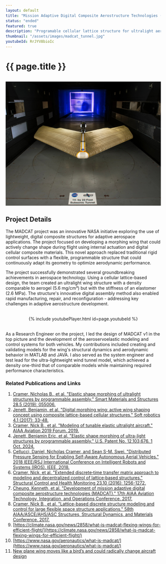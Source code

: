 ```yaml
---
layout: default
title: "Mission Adaptive Digital Composite Aerostructure Technologies (MADCAT)"
status: "ended"
featured: true
description: "Programable cellular lattice structure for ultralight aeroelastic structures"
thumbnail: "/assets/images/madcat_tunnel.jpg"
youtubeId: RrJYV8bioIc
---
```


<h1 class="project-title">{{ page.title }}</h1>

<div style="text-align: center; margin: 2rem 0;">
    <img src="/assets/images/madcat_tunnel.jpg" alt="MADCAT" title="MADCAT v1" style="max-width: 100%; height: auto; display: block; margin: 0 auto;">
</div>

## Project Details

The MADCAT project was an innovative NASA initiative exploring the use of lightweight, digital composite structures for adaptive aerospace applications. The project focused on developing a morphing wing that could actively change shape during flight using internal actuation and digital cellular composite materials. This novel approach replaced traditional rigid control surfaces with a flexible, programmable structure that could continuously adapt its geometry to optimize aerodynamic performance.

The project successfully demonstrated several groundbreaking achievements in aerospace technology. Using a cellular lattice-based design, the team created an ultralight wing structure with a density comparable to aerogel (5.6 mg/cm³) but with the stiffness of an elastomer (2.6 MPa). The structure's innovative digital assembly method also enabled rapid manufacturing, repair, and reconfiguration - addressing key challenges in adaptive aerostructure development.

<div style="text-align: center; margin: 2rem 0;">
    {% include youtubePlayer.html id=page.youtubeId %}
</div>

As a Research Engineer on the project, I led the design of MADCAT v1 in the top picture and the development of the aeroservoelastic modeling and control systems for both vehicles. My contributions included creating and validating models for the wing's structural dynamics and aerodynamic behavior in MATLAB and JAVA. I also served as the system engineer and test lead for the ultra-lightweight wind tunnel model, which achieved a density one-third that of comparable models while maintaining required performance characteristics.

### Related Publications and Links
1. [Cramer, Nicholas B., et al. "Elastic shape morphing of ultralight structures by programmable assembly." Smart Materials and Structures 28.5 (2019): 055006.](https://pmc.ncbi.nlm.nih.gov/articles/PMC7816774/pdf/nihms-1536034.pdf)
2. [Jenett, Benjamin, et al. "Digital morphing wing: active wing shaping concept using composite lattice-based cellular structures." Soft robotics 4.1 (2017): 33-48.](https://www.liebertpub.com/doi/pdf/10.1089/soro.2016.0032?src=recsys)
3. [Cramer, Nick B., et al. "Modeling of tunable elastic ultralight aircraft." AIAA Aviation 2019 Forum. 2019.](https://ntrs.nasa.gov/api/citations/20190030305/downloads/20190030305.pdf)
4. [Jenett, Benjamin Eric, et al. "Elastic shape morphing of ultra-light structures by programmable assembly." U.S. Patent No. 12,103,676. 1 Oct. 2024.](https://patentimages.storage.googleapis.com/f9/3b/5c/66e90365b6a2d7/US12103676.pdf)
5. [Cellucci, Daniel, Nicholas Cramer, and Sean S-M. Swei. "Distributed Pressure Sensing for Enabling Self-Aware Autonomous Aerial Vehicles." 2018 IEEE/RSJ International Conference on Intelligent Robots and Systems (IROS). IEEE, 2018.](https://ieeexplore.ieee.org/iel7/8574473/8593358/08593664.pdf?casa_token=hrtoDCMEHdMAAAAA:Xy1WoZENoe9dHk_-VlVrH_VJLpAhsJSpnouZ2os2796_T0cGRWd0xsUW66Do6-6pHypLKNYIRYuZsg)
6. [Cramer, Nick, et al. "Extended discrete‐time transfer matrix approach to modeling and decentralized control of lattice‐based structures." Structural Control and Health Monitoring 23.10 (2016): 1256-1272.](https://onlinelibrary.wiley.com/doi/abs/10.1002/stc.1837)
7. [Cheung, Kenneth, et al. "Development of mission adaptive digital composite aerostructure technologies (MADCAT)." 17th AIAA Aviation Technology, Integration, and Operations Conference. 2017.](https://ntrs.nasa.gov/api/citations/20170006192/downloads/20170006192.pdf)
8. [Cramer, Nick B., et al. "Lattice-based discrete structure modeling and control for large flexible space structure applications." 58th AIAA/ASCE/AHS/ASC Structures, Structural Dynamics, and Materials Conference. 2017.](https://arc.aiaa.org/doi/abs/10.2514/6.2017-1981)
9. [https://climate.nasa.gov/news/2858/what-is-madcat-flexing-wings-for-efficient-flight/](https://climate.nasa.gov/news/2858/what-is-madcat-flexing-wings-for-efficient-flight/)
10. [https://www.nasa.gov/aeronautics/what-is-madcat/](https://www.nasa.gov/aeronautics/what-is-madcat/)
11. [New plane wing moves like a bird’s and could radically change aircraft design](https://www.cnn.com/style/article/nasa-mit-airplane-wing/index.html)